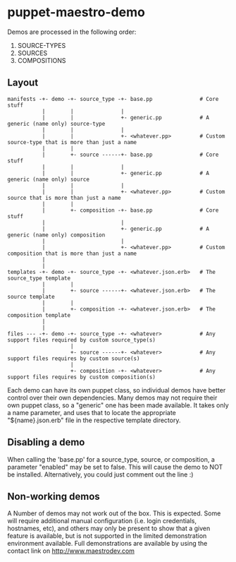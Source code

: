 puppet-maestro-demo
===================

Demos are processed in the following order:

1. SOURCE-TYPES
2. SOURCES
3. COMPOSITIONS

Layout
------

    manifests -+- demo -+- source_type -+- base.pp               # Core stuff
               |        |               |
               |        |               +- generic.pp            # A generic (name only) source-type
               |        |               |
               |        |               +- <whatever.pp>         # Custom source-type that is more than just a name
               |        |
               |        +- source ------+- base.pp               # Core stuff
               |        |               |
               |        |               +- generic.pp            # A generic (name only) source
               |        |               |
               |        |               +- <whatever.pp>         # Custom source that is more than just a name
               |        |
               |        +- composition -+- base.pp               # Core stuff
               |                        |
               |                        +- generic.pp            # A generic (name only) composition
               |                        |
               |                        +- <whatever.pp>         # Custom composition that is more than just a name
               |
               |
    templates -+- demo -+- source_type -+- <whatever.json.erb>   # The source_type template
               |        |
               |        +- source ------+- <whatever.json.erb>   # The source template
               |        |
               |        +- composition -+- <whatever.json.erb>   # The composition template
               |
               |
    files --- -+- demo -+- source_type -+- <whatever>            # Any support files required by custom source_type(s)
                        |
                        +- source ------+- <whatever>            # Any support files requires by custom source(s)
                        |
                        +- composition -+- <whatever>            # Any support files requires by custom composition(s)

Each demo can have its own puppet class, so individual demos have better control over their own dependencies.  Many demos may
not require their own puppet class, so a "generic" one has been made available.  It takes only a name parameter, and uses that
to locate the appropriate "${name}.json.erb" file in the respective template directory.

Disabling a demo
----------------

When calling the 'base.pp' for a source_type, source, or composition, a parameter "enabled" may be set to false.  This will
cause the demo to NOT be installed.  Alternatively, you could just comment out the line :)

Non-working demos
-----------------

A Number of demos may not work out of the box.  This is expected.  Some will require additional manual configuration (i.e.
login credentials, hostnames, etc), and others may only be present to show that a given feature is available, but is not
supported in the limited demonstration environment available.
Full demonstrations are available by using the contact link on http://www.maestrodev.com
